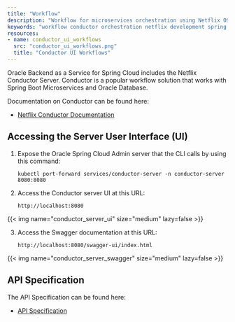 ```yaml
---
title: "Workflow"
description: "Workflow for microservices orchestration using Netflix OSS Conductor in Oracle Backend for Spring Boot and Microservices"
keywords: "workflow conductor orchestration netflix development spring springboot microservices development oracle backend"
resources:
- name: conductor_ui_workflows
  src: "conductor_ui_workflows.png"
  title: "Conductor UI Workflows"
---
```


Oracle Backend as a Service for Spring Cloud includes the Netflix Conductor Server. Conductor is a popular workflow solution that
works with Spring Boot Microservices and Oracle Database.

Documentation on Conductor can be found here:

* [Netflix Conductor Documentation](https://conductor.netflix.com/)

## Accessing the Server User Interface (UI)

1. Expose the Oracle Spring Cloud Admin server that the CLI calls by using this command:

    ```shell
    kubectl port-forward services/conductor-server -n conductor-server 8080:8080
    ```

2. Access the Conductor server UI at this URL:

    ```shell
    http://localhost:8080
    ```

<!-- spellchecker-disable -->
{{< img name="conductor_server_ui" size="medium" lazy=false >}}
<!-- spellchecker-enable -->

3. Access the Swagger documentation at this URL:

    ```shell
    http://localhost:8080/swagger-ui/index.html
    ```

<!-- spellchecker-disable -->
{{< img name="conductor_server_swagger" size="medium" lazy=false >}}
<!-- spellchecker-enable -->

## API Specification

The API Specification can be found here:

* [API Specification](https://conductor.netflix.com/apispec.html)

